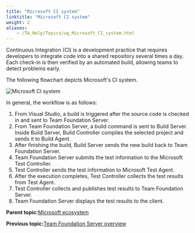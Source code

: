 ```yaml
--- 
title: "Microsoft CI system"
linktitle: "Microsoft CI system"
weight: 2
aliases: 
    - /TA_Help/Topics/ug_Microsoft_CI_system.html
---
```


Continuous Integration \(CI\) is a development practice that requires developers to integrate code into a shared repository several times a day. Each check-in is then verified by an automated build, allowing teams to detect problems early.

The following flowchart depicts Microsoft's CI system.

![](/images//Images/MS_CI.png "Microsoft CI system")

In general, the workflow is as follows:

1.  From Visual Studio, a build is triggered after the source code is checked in and sent to Team Foundation Server.
2.  From Team Foundation Server, a build command is sent to Build Server. Inside Build Server, Build Controller compiles the selected project and sends it to Build Agent.
3.  After finishing the build, Build Server sends the new build back to Team Foundation Server.
4.  Team Foundation Server submits the test information to the Microsoft Test Controller.
5.  Test Controller sends the test information to Microsoft Test Agent.
6.  After the execution completes, Test Controller collects the test results from Test Agent.
7.  Test Controller collects and publishes test results to Team Foundation Server.
8.  Team Foundation Server displays the test results to the client.

**Parent topic:**[Microsoft ecosystem](/TA_Help/Topics/ug_microsoft_eco_system.html)

**Previous topic:**[Team Foundation Server overview](/TA_Help/Topics/ug_TFS_overview.html)

